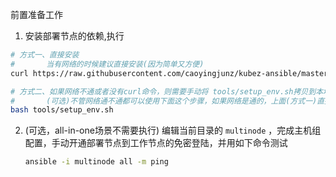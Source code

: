 前置准备工作

1. 安装部署节点的依赖,执行

``` bash
# 方式一、直接安装
#       当有网络的时候建议直接安装(因为简单又方便)
curl https://raw.githubusercontent.com/caoyingjunz/kubez-ansible/master/tools/setup_env.sh | bash

# 方式二、如果网络不通或者没有curl命令，则需要手动将 tools/setup_env.sh拷贝到本地，并执行
#       (可选)不管网络通不通都可以使用下面这个步骤，如果网络是通的，上面(方式一)直接安装最适合你，即方便又快捷
bash tools/setup_env.sh
```

2. (可选，all-in-one场景不需要执行) 编辑当前目录的 `multinode` ，完成主机组配置，手动开通部署节点到工作节点的免密登陆，并用如下命令测试

    ``` bash
    ansible -i multinode all -m ping
    ```

